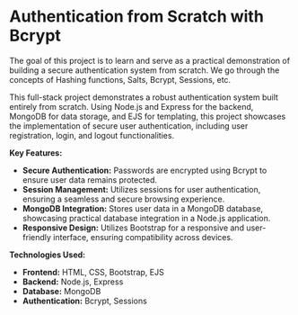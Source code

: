 # Authentication from Scratch with Bcrypt

The goal of this project is to learn and serve as a practical demonstration of building a secure authentication system from scratch. We go through the concepts of Hashing functions, Salts, Bcrypt, Sessions, etc.

This full-stack project demonstrates a robust authentication system built entirely from scratch. Using Node.js and Express for the backend, MongoDB for data storage, and EJS for templating, this project showcases the implementation of secure user authentication, including user registration, login, and logout functionalities.

**Key Features:**

* **Secure Authentication:** Passwords are encrypted using Bcrypt to ensure user data remains protected.
* **Session Management:** Utilizes sessions for user authentication, ensuring a seamless and secure browsing experience.
* **MongoDB Integration:** Stores user data in a MongoDB database, showcasing practical database integration in a Node.js application.
* **Responsive Design:** Utilizes Bootstrap for a responsive and user-friendly interface, ensuring compatibility across devices.

**Technologies Used:**

* **Frontend:** HTML, CSS, Bootstrap, EJS
* **Backend:** Node.js, Express
* **Database:** MongoDB
* **Authentication:** Bcrypt, Sessions
